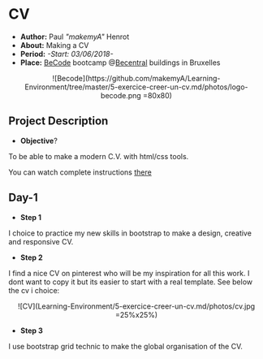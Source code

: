 

# CV

- **Author:** Paul *"makemyA"* Henrot
- **About:** Making a CV
- **Period:** *-Start: 03/06/2018-*
- **Place:** [BeCode](https://becode.org/) bootcamp @[Becentral](https://www.becentral.org/) buildings in Bruxelles

<center>![Becode](https://github.com/makemyA/Learning-Environment/tree/master/5-exercice-creer-un-cv.md/photos/logo-becode.png =80x80)</center>

## Project Description

* **Objective**?

To be able to make a modern C.V. with html/css tools.

You can watch complete instructions [there](https://github.com/becodeorg/lovelace-2/blob/master/Parcours/01-La-prairie/html-css/5-exercice-creer-un-cv.md)

## **Day-1**

* **Step 1**

I choice to practice my new skills in bootstrap to make a design, creative and responsive CV.

* **Step 2**


I find a nice CV on pinterest who will be my inspiration for all this work. I dont want to copy it but its easier to start with a real template. See below the cv i choice:

   <center>![CV](Learning-Environment/5-exercice-creer-un-cv.md/photos/cv.jpg =25%x25%)</center>

* **Step 3**

I use bootstrap grid technic to make the global organisation of the CV.

